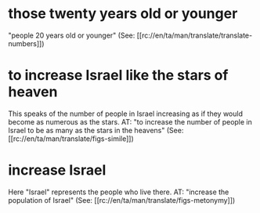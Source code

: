 # those twenty years old or younger

"people 20 years old or younger" (See: [[rc://en/ta/man/translate/translate-numbers]])

# to increase Israel like the stars of heaven

This speaks of the number of people in Israel increasing as if they would become as numerous as the stars. AT: "to increase the number of people in Israel to be as many as the stars in the heavens" (See: [[rc://en/ta/man/translate/figs-simile]])

# increase Israel

Here "Israel" represents the people who live there. AT: "increase the population of Israel" (See: [[rc://en/ta/man/translate/figs-metonymy]])

